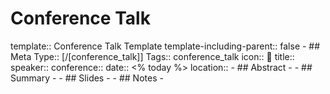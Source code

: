 # Conference Talk
template:: Conference Talk Template
template-including-parent:: false
	- ## Meta
	    Type:: [/[conference_talk]]
	  Tags:: conference_talk
	  icon:: 🦜
	  title:: 
	  speaker:: 
	  conference:: 
	  date:: <% today %>
	  location::
	- ## Abstract
		-
	- ## Summary
		-
	- ## Slides
		-
	- ## Notes
		-